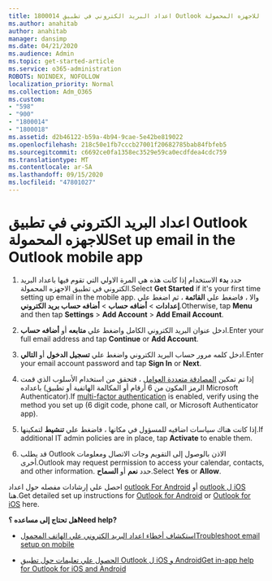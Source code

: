 ```yaml
---
title: 1800014 اعداد البريد الكتروني في تطبيق Outlook للاجهزه المحمولة
ms.author: anahitab
author: anahitab
manager: dansimp
ms.date: 04/21/2020
ms.audience: Admin
ms.topic: get-started-article
ms.service: o365-administration
ROBOTS: NOINDEX, NOFOLLOW
localization_priority: Normal
ms.collection: Adm_O365
ms.custom:
- "598"
- "900"
- "1800014"
- "1800018"
ms.assetid: d2b46122-b59a-4b94-9cae-5e42be819022
ms.openlocfilehash: 218c50e1fb7cccb27001f20682785bab84fbfeb5
ms.sourcegitcommit: c6692ce0fa1358ec3529e59ca0ecdfdea4cdc759
ms.translationtype: MT
ms.contentlocale: ar-SA
ms.lasthandoff: 09/15/2020
ms.locfileid: "47801027"
---
```

# <a name="set-up-email-in-the-outlook-mobile-app"></a><span data-ttu-id="5b6eb-102">اعداد البريد الكتروني في تطبيق Outlook للاجهزه المحمولة</span><span class="sxs-lookup"><span data-stu-id="5b6eb-102">Set up email in the Outlook mobile app</span></span>

1. <span data-ttu-id="5b6eb-103">حدد **بدء** الاستخدام إذا كانت هذه هي المرة الاولي التي تقوم فيها باعداد البريد الكتروني في تطبيق الاجهزه المحمولة.</span><span class="sxs-lookup"><span data-stu-id="5b6eb-103">Select **Get Started** if it's your first time setting up email in the mobile app.</span></span> <span data-ttu-id="5b6eb-104">والا ، فاضغط علي **القائمة** ، ثم اضغط علي **إعدادات** \> **أضافه حساب** \> **أضافه حساب بريد الكتروني**.</span><span class="sxs-lookup"><span data-stu-id="5b6eb-104">Otherwise, tap **Menu** and then tap **Settings** \> **Add Account** \> **Add Email Account**.</span></span>

2. <span data-ttu-id="5b6eb-105">ادخل عنوان البريد الكتروني الكامل واضغط علي **متابعه** أو **أضافه حساب**.</span><span class="sxs-lookup"><span data-stu-id="5b6eb-105">Enter your full email address and tap **Continue** or **Add Account**.</span></span>

3. <span data-ttu-id="5b6eb-106">ادخل كلمه مرور حساب البريد الكتروني واضغط علي **تسجيل الدخول** أو **التالي**.</span><span class="sxs-lookup"><span data-stu-id="5b6eb-106">Enter your email account password and tap **Sign In** or **Next**.</span></span>

4. <span data-ttu-id="5b6eb-107">إذا تم تمكين [المصادقة متعددة العوامل](https://docs.microsoft.com/microsoft-365/admin/security-and-compliance/set-up-multi-factor-authentication) ، فتحقق من استخدام الأسلوب الذي قمت باعداده (الرمز المكون من 6 أرقام أو المكالمة الهاتفية أو تطبيق Microsoft Authenticator).</span><span class="sxs-lookup"><span data-stu-id="5b6eb-107">If [multi-factor authentication](https://docs.microsoft.com/microsoft-365/admin/security-and-compliance/set-up-multi-factor-authentication) is enabled, verify using the method you set up (6 digit code, phone call, or Microsoft Authenticator app).</span></span>

5. <span data-ttu-id="5b6eb-108">إذا كانت هناك سياسات اضافيه للمسؤول في مكانها ، فاضغط علي **تنشيط** لتمكينها.</span><span class="sxs-lookup"><span data-stu-id="5b6eb-108">If additional IT admin policies are in place, tap **Activate** to enable them.</span></span>

6. <span data-ttu-id="5b6eb-109">قد يطلب Outlook الاذن بالوصول إلى التقويم وجات الاتصال ومعلومات أخرى.</span><span class="sxs-lookup"><span data-stu-id="5b6eb-109">Outlook may request permission to access your calendar, contacts, and other information.</span></span> <span data-ttu-id="5b6eb-110">حدد **نعم** أو **السماح**.</span><span class="sxs-lookup"><span data-stu-id="5b6eb-110">Select **Yes** or **Allow**.</span></span>

<span data-ttu-id="5b6eb-111">احصل علي إرشادات مفصله حول اعداد [outlook For Android](https://support.office.com/article/886db551-8dfa-4fd5-b835-f8e532091872.aspx) أو [outlook ل iOS](https://support.office.com/article/b2de2161-cc1d-49ef-9ef9-81acd1c8e234.aspx) هنا.</span><span class="sxs-lookup"><span data-stu-id="5b6eb-111">Get detailed set up instructions for [Outlook for Android](https://support.office.com/article/886db551-8dfa-4fd5-b835-f8e532091872.aspx) or [Outlook for iOS](https://support.office.com/article/b2de2161-cc1d-49ef-9ef9-81acd1c8e234.aspx) here.</span></span>
  
 <span data-ttu-id="5b6eb-112">**هل تحتاج إلى مساعده ؟**</span><span class="sxs-lookup"><span data-stu-id="5b6eb-112">**Need help?**</span></span>
  
- [<span data-ttu-id="5b6eb-113">استكشاف أخطاء اعداد البريد الكتروني علي الهاتف المحمول</span><span class="sxs-lookup"><span data-stu-id="5b6eb-113">Troubleshoot email setup on mobile</span></span>](https://support.office.com/article/a264ef01-9c88-48fb-9285-7017e4f31f02.aspx)

- [<span data-ttu-id="5b6eb-114">الحصول علي تعليمات حول تطبيق Outlook ل iOS و Android</span><span class="sxs-lookup"><span data-stu-id="5b6eb-114">Get in-app help for Outlook for iOS and Android</span></span>](https://support.office.com/article/218a22d1-9fa5-4889-b689-de1c63493243.aspx#ID0EAABAAA=Contact_Support)
